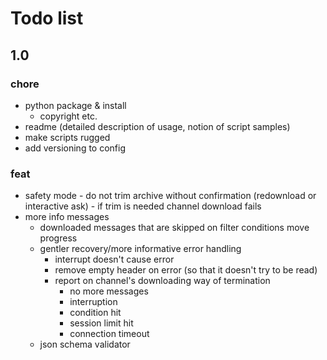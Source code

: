 # Todo list

## 1.0

### chore

- python package & install
  - copyright etc.
- readme (detailed description of usage, notion of script samples)
- make scripts rugged
- add versioning to config

### feat
- safety mode - do not trim archive without confirmation (redownload or interactive ask) - if trim is needed channel download fails
- more info messages
  - downloaded messages that are skipped on filter conditions move progress
  - gentler recovery/more informative error handling
    - interrupt doesn't cause error
    - remove empty header on error (so that it doesn't try to be read)
    - report on channel's downloading way of termination
      - no more messages
      - interruption
      - condition hit
      - session limit hit
      - connection timeout
  - json schema validator
